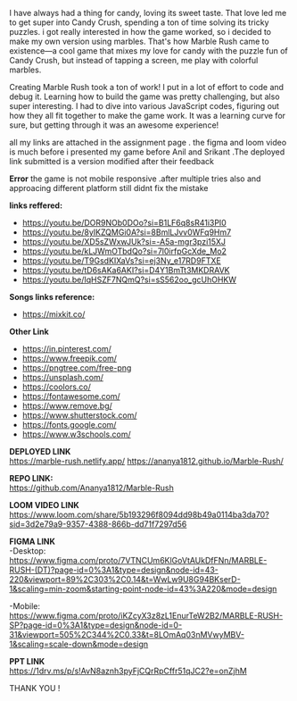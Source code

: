 I have always had a thing for candy, loving its sweet taste. That love led me to get super into Candy Crush, spending a ton of time solving its tricky puzzles. i got really interested in how the game worked, so i decided to make my own version using marbles. That's how Marble Rush came to existence—a cool game that mixes my love for candy with the puzzle fun of Candy Crush, but instead of tapping a screen, me play with colorful marbles.


Creating Marble Rush took a ton of work! I put in a lot of effort to code and debug it. Learning how to build the game was pretty challenging, but also super interesting. I had to dive into various JavaScript codes, figuring out how they all fit together to make the game work. It was a learning curve for sure, but getting through it was an awesome experience!

all my links are attached in the assignment page . the figma and loom video is much before i presented my game before Anil and Srikant .The deployed link submitted is a version modified after their feedback

**Error**
the game is not mobile responsive .after multiple tries also and approacing different platform still didnt fix the mistake

**links reffered:**
- https://youtu.be/DOR9NOb0DOo?si=B1LF6q8sR41i3PI0
- https://youtu.be/8yIKZQMGi0A?si=8BmlLJvv0WFq9Hm7
- https://youtu.be/XD5sZWxwJUk?si=-A5a-mgr3pzi15XJ
- https://youtu.be/kLJWmOTbdQo?si=7l0irfpGcXde_Mo2
- https://youtu.be/T9GsdKIXaVs?si=ej3Ny_e17RD9FTXE
- https://youtu.be/tD6sAKa6AKI?si=D4Y1BmTt3MKDRAVK
- https://youtu.be/IqHSZF7NQmQ?si=sS562oo_gcUhOHKW

**Songs links reference:**
- https://mixkit.co/

**Other Link**
- https://in.pinterest.com/
- https://www.freepik.com/
- https://pngtree.com/free-png
- https://unsplash.com/
- https://coolors.co/
- https://fontawesome.com/
- https://www.remove.bg/
- https://www.shutterstock.com/
- https://fonts.google.com/
- https://www.w3schools.com/

**DEPLOYED LINK**    
https://marble-rush.netlify.app/
https://ananya1812.github.io/Marble-Rush/

**REPO LINK:**        
https://github.com/Ananya1812/Marble-Rush

**LOOM VIDEO LINK**    
https://www.loom.com/share/5b193296f8094dd98b49a0114ba3da70?sid=3d2e79a9-9357-4388-866b-dd71f7297d56

**FIGMA LINK**     
-Desktop: https://www.figma.com/proto/7VTNCUm6KlGoVtAUkDfFNn/MARBLE-RUSH-(DT)?page-id=0%3A1&type=design&node-id=43-220&viewport=89%2C303%2C0.14&t=WwLw9U8G94BKserD-1&scaling=min-zoom&starting-point-node-id=43%3A220&mode=design

-Mobile: https://www.figma.com/proto/iKZcyX3z8zL1EnurTeW2B2/MARBLE-RUSH-SP?page-id=0%3A1&type=design&node-id=0-31&viewport=505%2C344%2C0.33&t=8LOmAq03nMVwyMBV-1&scaling=scale-down&mode=design

**PPT LINK**       
https://1drv.ms/p/s!AvN8aznh3pyFjCQrRpCffr51qJC2?e=onZjhM

THANK YOU !
